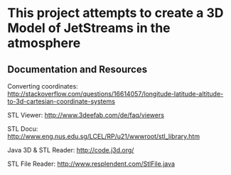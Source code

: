 This project attempts to create a 3D Model of JetStreams in the atmosphere
=========

Documentation and Resources
---------

Converting coordinates: http://stackoverflow.com/questions/16614057/longitude-latitude-altitude-to-3d-cartesian-coordinate-systems

STL Viewer: http://www.3deefab.com/de/faq/viewers

STL Docu: http://www.eng.nus.edu.sg/LCEL/RP/u21/wwwroot/stl_library.htm

Java 3D & STL Reader: http://code.j3d.org/

STL File Reader: http://www.resplendent.com/StlFile.java
